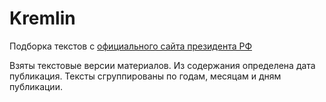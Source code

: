 # Kremlin
Подборка текстов с [официального сайта президента РФ](http://kremlin.ru) 

Взяты текстовые версии материалов.
Из содержания определена дата публикация. Тексты сгруппированы по годам, месяцам и дням публикации.
